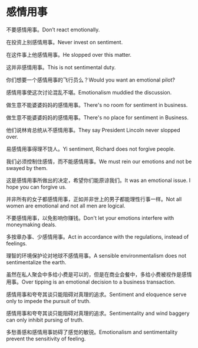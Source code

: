 # 感情用事

<p><span class="chinese">不要感情用事。</span><span class="english">Don’t react emotionally.</span></p>

<p><span class="chinese">在投资上别感情用事。</span><span class="english">Never invest on sentiment.</span></p>

<p><span class="chinese">在这件事上他感情用事。</span><span class="english">He slopped over this matter.</span></p>

<p><span class="chinese">这并非感情用事。</span><span class="english">This is not sentimental duty.</span></p>

<p><span class="chinese">你们想要一个感情用事的飞行员么？</span><span class="english">Would you want an emotional pilot?</span></p>

<p><span class="chinese">感情用事使这次讨论混乱不堪。</span><span class="english">Emotionalism muddied the discussion.</span></p>

<p><span class="chinese">做生意不能婆婆妈妈的感情用事。</span><span class="english">There's no room for sentiment in business.</span></p>

<p><span class="chinese">做生意不能婆婆妈妈的感情用事。</span><span class="english">There's no place for sentiment in Business.</span></p>

<p><span class="chinese">他们说林肯总统从不感情用事。</span><span class="english">They say President Lincoln never slopped over.</span></p>

<p><span class="chinese">易感情用事得理不饶人。</span><span class="english">Yi sentiment, Richard does not forgive people.</span></p>

<p><span class="chinese">我们必须控制住感情，而不能感情用事。</span><span class="english">We must rein our emotions and not be swayed by them.</span></p>

<p><span class="chinese">这是感情用事所做出的决定，希望你们能原谅我们。</span><span class="english">It was an emotional issue. I hope you can forgive us.</span></p>

<p><span class="chinese">并非所有的女子都感情用事，正如并非世上的男子都能理性行事一样。</span><span class="english">Not all women are emotional and not all men are logical.</span></p>

<p><span class="chinese">不要感情用事，以免影响你赚钱。</span><span class="english">Don't let your emotions interfere with moneymaking deals.</span></p>

<p><span class="chinese">多按章办事、少感情用事。</span><span class="english">Act in accordance with the regulations, instead of feelings.</span></p>

<p><span class="chinese">理智的环境保护论对地球不感情用事。</span><span class="english">A sensible environmentalism does not sentimentalize the earth.</span></p>

<p><span class="chinese">虽然在私人聚会中多给小费是可以的，但是在商业会餐中，多给小费被视作是感情用事。</span><span class="english">Over tipping is an emotional decision to a business transaction.</span></p>

<p><span class="chinese">感情用事和夸夸其谈只能阻碍对真理的追求。</span><span class="english">Sentiment and eloquence serve only to impede the pursuit of truth.</span></p>

<p><span class="chinese">感情用事和夸夸其谈只能阻碍对真理的追求。</span><span class="english">Sentimentality and wind baggery can only inhibit pursing of truth.</span></p>

<p><span class="chinese">多愁善感和感情用事妨碍了感觉的敏锐。</span><span class="english">Emotionalism and sentimentality prevent the sensitivity of feeling.</span></p>

